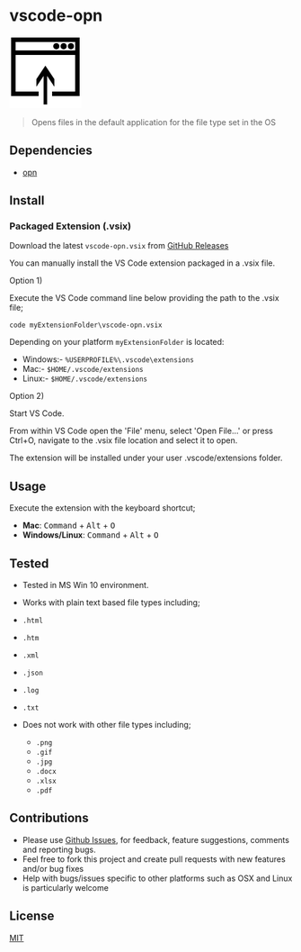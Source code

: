 # vscode-opn

![vscode-opn](vscode-opn.png)

> Opens files in the default application for the file type set in the OS

## Dependencies

- [opn](https://github.com/sindresorhus/opn)

## Install

### Packaged Extension (.vsix)

Download the latest `vscode-opn.vsix` from [GitHub Releases](release) 

You can manually install the VS Code extension packaged in a .vsix file. 

Option 1) 

Execute the VS Code command line below providing the path to the .vsix file;

    code myExtensionFolder\vscode-opn.vsix  

Depending on your platform `myExtensionFolder` is located:

- Windows:- `%USERPROFILE%\.vscode\extensions`
- Mac:- `$HOME/.vscode/extensions`
- Linux:- `$HOME/.vscode/extensions`

Option 2)

Start VS Code. 

From within VS Code open the 'File' menu, select 'Open File...' or press Ctrl+O, navigate to the .vsix file location and select it to open.

The extension will be installed under your user .vscode/extensions folder.

<!--
1. Press <kbd>F1</kbd>, then type `ext install`

2. Select `Extensions: Install Extension` and click or press <kbd>Enter</kbd>

3. Wait a few seconds for the list to download and type `vscode-opn`

4. Click the install icon next to the `vscode-opn` extension in the list
-->

## Usage

Execute the extension with the keyboard shortcut;

- **Mac**: <kbd>Command</kbd> + <kbd>Alt</kbd> + <kbd>O</kbd>
- **Windows/Linux**: <kbd>Command</kbd> + <kbd>Alt</kbd> + <kbd>O</kbd>


## Tested

- Tested in MS Win 10 environment.

- Works with plain text based file types including;
 - `.html` 
 - `.htm` 
 - `.xml` 
 - `.json`
 - `.log`
 - `.txt` 
 
- Does not work with other file types including;
  - `.png`
  - `.gif`
  - `.jpg`
  - `.docx`
  - `.xlsx`
  - `.pdf`
   
## Contributions

- Please use [Github Issues](issues), for feedback, feature suggestions, comments and reporting bugs.
- Feel free to fork this project and create pull requests with new features and/or bug fixes
- Help with bugs/issues specific to other platforms such as OSX and Linux is particularly welcome

## License
[MIT](LICENSE.txt)

